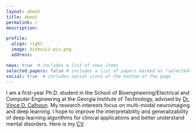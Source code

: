 ```yaml
---
layout: about
title: about
permalink: /
description:

profile:
  align: right
  image: XinhuiLi-pic.png
  address: 

news: true  # includes a list of news items
selected_papers: false # includes a list of papers marked as "selected={true}"
social: true  # includes social icons at the bottom of the page
---
```


I am a first-year Ph.D. student in the School of Bioengineering/Electrical and Computer Engineering at the Georgia Institute of Technology, advised by [Dr. Vince D. Calhoun](https://scholar.google.com/citations?user=WNOoGKIAAAAJ&hl=en). My research interests focus on multi-modal neuroimaging and deep learning. I hope to improve the interpretability and generalizability of deep learning algorithms for clinical applications and better understand mental disorders. Here is my [CV](assets/pdf/XinhuiLi-CV-09-21.pdf).